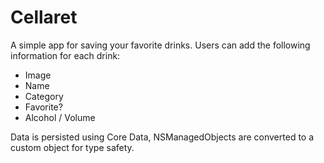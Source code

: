 # Cellaret
A simple app for saving your favorite drinks. Users can add the following information for each drink:
- Image
- Name
- Category
- Favorite?
- Alcohol / Volume

Data is persisted using Core Data, NSManagedObjects are converted to a custom object for type safety. 
